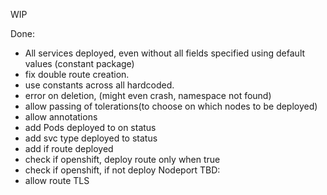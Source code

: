 WIP

Done:

- All services deployed, even without all fields specified using default values (constant package)
- fix double route creation.
- use constants across all hardcoded.
- error on deletion, (might even crash, namespace not found)
- allow passing of tolerations(to choose on which nodes to be deployed)
- allow annotations
- add Pods deployed to on status
- add svc type deployed to status
- add if route deployed
- check if openshift, deploy route only when true
- check if openshift, if not deploy Nodeport
TBD:
- allow route TLS 
